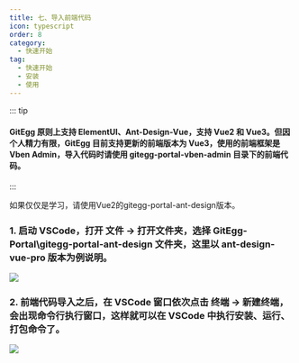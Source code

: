 ```yaml
---
title: 七、导入前端代码
icon: typescript
order: 8
category:
  - 快速开始
tag:
  - 快速开始
  - 安装
  - 使用
---
```


::: tip

#### GitEgg 原则上支持 ElementUI、Ant-Design-Vue，支持 Vue2 和 Vue3。但因个人精力有限，GitEgg 目前支持更新的前端版本为 Vue3，使用的前端框架是 Vben Admin，导入代码时请使用 gitegg-portal-vben-admin 目录下的前端代码。

:::

<a name="ee9f052d"></a>
如果仅仅是学习，请使用Vue2的gitegg-portal-ant-design版本。

### 1. 启动 VSCode，打开 文件 -> 打开文件夹，选择 GitEgg-Portal\gitegg-portal-ant-design 文件夹，这里以 ant-design-vue-pro 版本为例说明。

![](https://cdn.gitegg.com/cloud/docs/images/VSCode.png#id=rt02u&originHeight=950&originWidth=1534&originalType=binary&ratio=1&status=done&style=none)

<a name="df540fb4"></a>

### 2. 前端代码导入之后，在 VSCode 窗口依次点击 终端 -> 新建终端，会出现命令行执行窗口，这样就可以在 VSCode 中执行安装、运行、打包命令了。

![](https://cdn.gitegg.com/cloud/docs/images/VSCodeConsole.png#id=mTEe2&originHeight=1001&originWidth=1594&originalType=binary&ratio=1&status=done&style=none)
